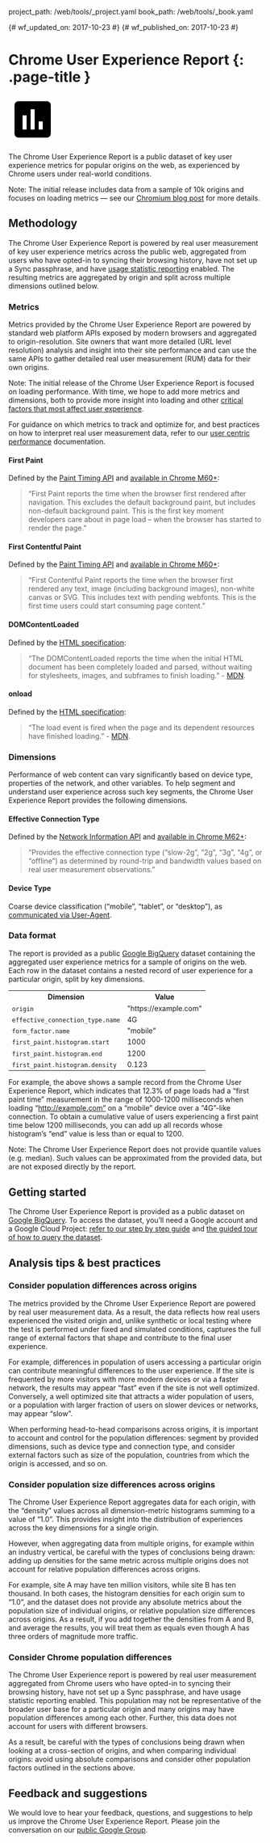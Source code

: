 project_path: /web/tools/_project.yaml
book_path: /web/tools/_book.yaml

{# wf_updated_on: 2017-10-23 #}
{# wf_published_on: 2017-10-23 #}

# Chrome User Experience Report {: .page-title }

<img src="images/dataset.png" class="attempt-right" alt="">

The Chrome User Experience Report is a public dataset of key user experience metrics for popular origins on the web, as experienced by Chrome users under real-world conditions.

Note: The initial release includes data from a sample of 10k origins and focuses on loading metrics — see our [Chromium blog post](https://blog.chromium.org/2017/10/introducing-chrome-user-experience-report.html) for more details.

## Methodology

The Chrome User Experience Report is powered by real user measurement of key user experience metrics across the public web, aggregated from users who have opted-in to syncing their browsing history, have not set up a Sync passphrase, and have [usage statistic reporting](https://www.google.com/chrome/browser/privacy/whitepaper.html#usagestats) enabled. The resulting metrics are aggregated by origin and split across multiple dimensions outlined below.

### Metrics 

Metrics provided by the Chrome User Experience Report are powered by standard web platform APIs exposed by modern browsers and aggregated to origin-resolution. Site owners that want more detailed (URL level resolution) analysis and insight into their site performance and can use the same APIs to gather detailed real user measurement (RUM) data for their own origins.

Note: The initial release of the Chrome User Experience Report is focused on loading performance. With time, we hope to add more metrics and dimensions, both to provide more insight into loading and other [critical factors that most affect user experience](/web/updates/2017/06/user-centric-performance-metrics).

For guidance on which metrics to track and optimize for, and best practices on how to interpret real user measurement data, refer to our [user centric performance](/web/updates/2017/06/user-centric-performance-metrics) documentation.

#### First Paint 

Defined by the [Paint Timing API](https://w3c.github.io/paint-timing/#first-paint) and [available in Chrome M60+](https://www.chromestatus.com/feature/5688621814251520):

> “First Paint reports the time when the browser first rendered after navigation. This excludes the default background paint, but includes non-default background paint. This is the first key moment developers care about in page load – when the browser has started to render the page.”

#### First Contentful Paint

Defined by the [Paint Timing API](https://w3c.github.io/paint-timing/#first-contentful-paint) and [available in Chrome M60+](https://www.chromestatus.com/feature/5688621814251520):

> “First Contentful Paint reports the time when the browser first rendered any text, image (including background images), non-white canvas or SVG. This includes text with pending webfonts. This is the first time users could start consuming page content.”

#### DOMContentLoaded

Defined by the [HTML specification](https://html.spec.whatwg.org/#event-domcontentloaded):

> “The DOMContentLoaded reports the time when the initial HTML document has been completely loaded and parsed, without waiting for stylesheets, images, and subframes to finish loading.” - [MDN](https://developer.mozilla.org/en-US/docs/Web/Events/DOMContentLoaded).

#### onload

Defined by the [HTML specification](https://html.spec.whatwg.org/#event-load):

> “The load event is fired when the page and its dependent resources have finished loading.” - [MDN](https://developer.mozilla.org/en-US/docs/Web/Events/load).

### Dimensions

Performance of web content can vary significantly based on device type, properties of the network, and other variables. To help segment and understand user experience across such key segments, the Chrome User Experience Report provides the following dimensions.

#### Effective Connection Type

Defined by the [Network Information API](https://wicg.github.io/netinfo/#dfn-effective-connection-types) and [available in Chrome M62+](https://www.chromestatus.com/feature/5108786398232576):

> “Provides the effective connection type (“slow-2g”, “2g”, “3g”, “4g”, or “offline”) as determined by round-trip and bandwidth values based on real user measurement observations.”

#### Device Type

Coarse device classification (“mobile”, “tablet”, or “desktop”), as [communicated via User-Agent](https://developer.mozilla.org/en-US/docs/Web/HTTP/Browser_detection_using_the_user_agent#Mobile_Tablet_or_Desktop).

### Data format

The report is provided as a public [Google BigQuery](https://cloud.google.com/bigquery/) dataset containing the aggregated user experience metrics for a sample of origins on the web. Each row in the dataset contains a nested record of user experience for a particular origin, split by key dimensions.

<table class="green">
  <tr>
    <th>Dimension</th>
    <th>Value</th>
  </tr>
  <tr>
    <td><code>origin</code></td>
    <td>"https://example.com"</td>
  </tr>
  <tr>
    <td><code>effective_connection_type.name</code></td>
    <td>4G</td>
  </tr>
  <tr>
    <td><code>form_factor.name</code></td>
    <td>"mobile"</td>
  </tr>
  <tr>
    <td><code>first_paint.histogram.start</code></td>
    <td>1000</td>
  </tr>
  <tr>
    <td><code>first_paint.histogram.end</code></td>
    <td>1200</td>
  </tr>
  <tr>
    <td><code>first_paint.histogram.density</code></td>
    <td>0.123</td>
  </tr>
</table>

For example, the above shows a sample record from the Chrome User Experience Report, which indicates that 12.3% of page loads had a “first paint time” measurement in the range of 1000-1200 milliseconds when loading “http://example.com” on a “mobile” device over a ”4G”-like connection. To obtain a cumulative value of users experiencing a first paint time below 1200 milliseconds, you can add up all records whose histogram’s “end” value is less than or equal to 1200. 

Note: The Chrome User Experience Report does not provide quantile values (e.g. median). Such values can be approximated from the provided data, but are not exposed directly by the report.

## Getting started

The Chrome User Experience Report is provided as a public dataset on [Google BigQuery](https://cloud.google.com/bigquery/). To access the dataset, you’ll need a Google account and a Google Cloud Project: [refer to our step by step guide](getting-started#access_the_dataset) and [the guided tour of how to query the dataset](getting-started#example_queries).

## Analysis tips & best practices

### Consider population differences across origins

The metrics provided by the Chrome User Experience Report are powered by real user measurement data. As a result, the data reflects how real users experienced the visited origin and, unlike synthetic or local testing where the test is performed under fixed and simulated conditions, captures the full range of external factors that shape and contribute to the final user experience.

For example, differences in population of users accessing a particular origin can contribute meaningful differences to the user experience. If the site is frequented by more visitors with more modern devices or via a faster network, the results may appear “fast” even if the site is not well optimized. Conversely, a well optimized site that attracts a wider population of users, or a population with larger fraction of users on slower devices or networks, may appear “slow”.

When performing head-to-head comparisons across origins, it is important to account and control for the population differences: segment by provided dimensions, such as device type and connection type, and consider external factors such as size of the population, countries from which the origin is accessed, and so on.

### Consider population size differences across origins

The Chrome User Experience Report aggregates data for each origin, with the “density” values across all dimension-metric histograms summing to a value of “1.0”. This provides insight into the distribution of experiences across the key dimensions for a single origin.

However, when aggregating data from multiple origins, for example within an industry vertical, be careful with the types of conclusions being drawn: adding up densities for the same metric across multiple origins does not account for relative population differences across origins. 

For example, site A may have ten million visitors, while site B has ten thousand. In both cases, the histogram densities for each origin sum to “1.0”, and the dataset does not provide any absolute metrics about the population size of individual origins, or relative population size differences across origins. As a result, if you add together the densities from A and B, and average the results, you will treat them as equals even though A has three orders of magnitude more traffic.

### Consider Chrome population differences

The Chrome User Experience report is powered by real user measurement aggregated from Chrome users who have opted-in to syncing their browsing history, have not set up a Sync passphrase, and have usage statistic reporting enabled. This population may not be representative of the broader user base for a particular origin and many origins may have population differences among each other. Further, this data does not account for users with different browsers. 

As a result, be careful with the types of conclusions being drawn when looking at a cross-section of origins, and when comparing individual origins: avoid using absolute comparisons and consider other population factors outlined in the sections above.

## Feedback and suggestions

We would love to hear your feedback, questions, and suggestions to help us improve the Chrome User Experience Report. Please join the conversation on our [public Google Group](https://groups.google.com/a/chromium.org/forum/#!forum/chrome-ux-report).
